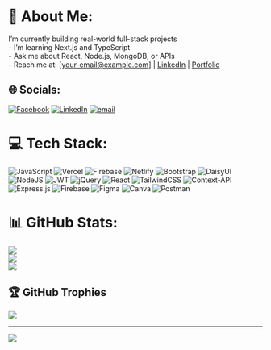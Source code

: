 # 💫 About Me:
 I’m currently building real-world full-stack projects<br>-  I’m learning Next.js and TypeScript<br>-  Ask me about React, Node.js, MongoDB, or APIs<br>- Reach me at: [your-email@example.com] | [LinkedIn](https://linkedin.com/in/your-link) | [Portfolio](https://your-portfolio.com)<br>


## 🌐 Socials:
[![Facebook](https://img.shields.io/badge/Facebook-%231877F2.svg?logo=Facebook&logoColor=white)](https://facebook.com/tanziamourin21) [![LinkedIn](https://img.shields.io/badge/LinkedIn-%230077B5.svg?logo=linkedin&logoColor=white)](https://linkedin.com/in/tanzia-mourin-chowdhury) [![email](https://img.shields.io/badge/Email-D14836?logo=gmail&logoColor=white)](mailto:tanziamourin68@gmail.com) 

# 💻 Tech Stack:
![JavaScript](https://img.shields.io/badge/javascript-%23323330.svg?style=for-the-badge&logo=javascript&logoColor=%23F7DF1E) ![Vercel](https://img.shields.io/badge/vercel-%23000000.svg?style=for-the-badge&logo=vercel&logoColor=white) ![Firebase](https://img.shields.io/badge/firebase-%23039BE5.svg?style=for-the-badge&logo=firebase) ![Netlify](https://img.shields.io/badge/netlify-%23000000.svg?style=for-the-badge&logo=netlify&logoColor=#00C7B7) ![Bootstrap](https://img.shields.io/badge/bootstrap-%238511FA.svg?style=for-the-badge&logo=bootstrap&logoColor=white) ![DaisyUI](https://img.shields.io/badge/daisyui-5A0EF8?style=for-the-badge&logo=daisyui&logoColor=white) ![NodeJS](https://img.shields.io/badge/node.js-6DA55F?style=for-the-badge&logo=node.js&logoColor=white) ![JWT](https://img.shields.io/badge/JWT-black?style=for-the-badge&logo=JSON%20web%20tokens) ![jQuery](https://img.shields.io/badge/jquery-%230769AD.svg?style=for-the-badge&logo=jquery&logoColor=white) ![React](https://img.shields.io/badge/react-%2320232a.svg?style=for-the-badge&logo=react&logoColor=%2361DAFB) ![TailwindCSS](https://img.shields.io/badge/tailwindcss-%2338B2AC.svg?style=for-the-badge&logo=tailwind-css&logoColor=white) ![Context-API](https://img.shields.io/badge/Context--Api-000000?style=for-the-badge&logo=react) ![Express.js](https://img.shields.io/badge/express.js-%23404d59.svg?style=for-the-badge&logo=express&logoColor=%2361DAFB) ![Firebase](https://img.shields.io/badge/firebase-a08021?style=for-the-badge&logo=firebase&logoColor=ffcd34) ![Figma](https://img.shields.io/badge/figma-%23F24E1E.svg?style=for-the-badge&logo=figma&logoColor=white) ![Canva](https://img.shields.io/badge/Canva-%2300C4CC.svg?style=for-the-badge&logo=Canva&logoColor=white) ![Postman](https://img.shields.io/badge/Postman-FF6C37?style=for-the-badge&logo=postman&logoColor=white)
# 📊 GitHub Stats:
![](https://github-readme-stats.vercel.app/api?username=tanziamourin&theme=dark&hide_border=false&include_all_commits=false&count_private=false)<br/>
![](https://nirzak-streak-stats.vercel.app/?user=tanziamourin&theme=dark&hide_border=false)<br/>
![](https://github-readme-stats.vercel.app/api/top-langs/?username=tanziamourin&theme=dark&hide_border=false&include_all_commits=false&count_private=false&layout=compact)

## 🏆 GitHub Trophies
![](https://github-profile-trophy.vercel.app/?username=tanziamourin&theme=dracula&no-frame=true&no-bg=false&margin-w=4)

---
[![](https://visitcount.itsvg.in/api?id=tanziamourin&icon=0&color=0)](https://visitcount.itsvg.in)

<!-- Proudly created with GPRM ( https://gprm.itsvg.in ) -->
